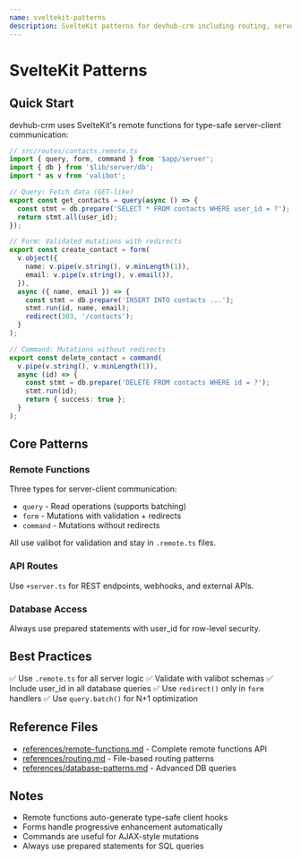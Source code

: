```yaml
---
name: sveltekit-patterns
description: SvelteKit patterns for devhub-crm including routing, server functions, form actions, and remote functions. Use when building pages, handling forms, or implementing server-side logic with SvelteKit.
---
```


# SvelteKit Patterns

## Quick Start

devhub-crm uses SvelteKit's remote functions for type-safe server-client communication:

```typescript
// src/routes/contacts.remote.ts
import { query, form, command } from '$app/server';
import { db } from '$lib/server/db';
import * as v from 'valibot';

// Query: Fetch data (GET-like)
export const get_contacts = query(async () => {
  const stmt = db.prepare('SELECT * FROM contacts WHERE user_id = ?');
  return stmt.all(user_id);
});

// Form: Validated mutations with redirects
export const create_contact = form(
  v.object({
    name: v.pipe(v.string(), v.minLength(1)),
    email: v.pipe(v.string(), v.email()),
  }),
  async ({ name, email }) => {
    const stmt = db.prepare('INSERT INTO contacts ...');
    stmt.run(id, name, email);
    redirect(303, '/contacts');
  }
);

// Command: Mutations without redirects
export const delete_contact = command(
  v.pipe(v.string(), v.minLength(1)),
  async (id) => {
    const stmt = db.prepare('DELETE FROM contacts WHERE id = ?');
    stmt.run(id);
    return { success: true };
  }
);
```

## Core Patterns

### Remote Functions

Three types for server-client communication:
- `query` - Read operations (supports batching)
- `form` - Mutations with validation + redirects
- `command` - Mutations without redirects

All use valibot for validation and stay in `.remote.ts` files.

### API Routes

Use `+server.ts` for REST endpoints, webhooks, and external APIs.

### Database Access

Always use prepared statements with user_id for row-level security.

## Best Practices

✅ Use `.remote.ts` for all server logic
✅ Validate with valibot schemas
✅ Include user_id in all database queries
✅ Use `redirect()` only in `form` handlers
✅ Use `query.batch()` for N+1 optimization

## Reference Files

- [references/remote-functions.md](references/remote-functions.md) - Complete remote functions API
- [references/routing.md](references/routing.md) - File-based routing patterns
- [references/database-patterns.md](references/database-patterns.md) - Advanced DB queries

## Notes

- Remote functions auto-generate type-safe client hooks
- Forms handle progressive enhancement automatically
- Commands are useful for AJAX-style mutations
- Always use prepared statements for SQL queries
